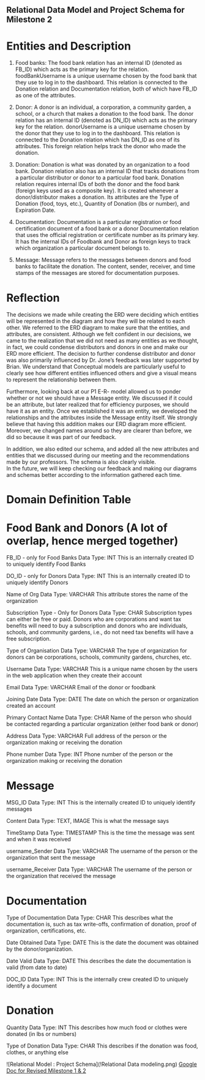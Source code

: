 ## Relational Data Model and Project Schema for Milestone 2

# Entities and Description

1. Food banks: The food bank relation has an internal ID (denoted as FB_ID) which acts as the primary key for the relation. foodBankUsername is a unique username chosen by the food bank that they use to log in to the dashboard. This relation is connected to the Donation relation and Documentation relation, both of which have FB_ID as one of the attributes. 

2. Donor: A donor is an individual, a corporation, a community garden, a school, or a church that makes a donation to the food bank. The donor relation has an internal ID (denoted as DN_ID) which acts as the primary key for the relation. donorUsername is a unique username chosen by the donor that they use to log in to the dashboard. This relation is connected to the Donation relation which has DN_ID as one of its attributes. This foreign relation helps track the donor who made the donation. 

3. Donation: Donation is what was donated by an organization to a food bank. Donation relation also has an internal ID that tracks donations from a particular distributor or donor to a particular food bank. Donation relation requires internal IDs of both the donor and the food bank (foreign keys used as a composite key). It is created whenever a donor/distributor makes a donation. Its attributes are the Type of Donation (food, toys, etc.), Quantity of Donation (lbs or number), and Expiration Date.

4. Documentation: Documentation is a particular registration or food certification document of a food bank or a donor  Documentation relation that uses the official registration or certificate number as its primary key. It has the internal IDs of Foodbank and Donor as foreign keys to track which organization a particular document belongs to.

5. Message: Message refers to the messages between donors and food banks to facilitate the donation. The content, sender, receiver, and time stamps of the messages are stored for documentation purposes.

# Reflection

The decisions we made while creating the ERD were deciding which entities will be represented in the diagram and how they will be related to each other. We referred to the ERD diagram to make sure that the entities, and attributes, are consistent. Although we felt confident in our decisions, we came to the realization that we did not need as many entities as we thought, in fact, we could condense distributors and donors in one and make our ERD more efficient. The decision to further condense distributor and donor was also primarily influenced by Dr. Jone’s feedback was later supported by Brian. We understand that Conceptual models are particularly useful to clearly see how different entities influenced others and give a visual means to represent the relationship between them. 

Furthermore, looking back at our P1 E-R- model allowed us to ponder whether or not we should have a Message entity. We discussed if it could be an attribute, but later realized that for efficiency purposes, we should have it as an entity. Once we established it was an entity, we developed the relationships and the attributes inside the Message entity itself. We strongly believe that having this addition makes our ERD diagram more efficient. Moreover, we changed names around so they are clearer than before, we did so because it was part of our feedback. 

In addition, we also edited our schema, and added all the new attributes and entities that we discussed during our meeting and the recommendations made by our professors. The schema is also clearly visible.  
In the future, we will keep checking our feedback and making our diagrams and schemas better according to the information gathered each time. 

# Domain Definition Table 

# Food Bank and Donors (A lot of overlap, hence merged together)

FB_ID - only for Food Banks
Data Type: INT
This is an internally created ID to uniquely identify Food Banks

DO_ID - only for Donors 
Data Type: INT
This is an internally created ID to uniquely identify Donors

Name of Org
Data Type: VARCHAR 
This attribute stores the name of the organization

Subscription Type - Only for Donors
Data Type: CHAR
Subscription types can either be free or paid. Donors who are corporations and want tax benefits will need to buy a subscription and donors who are individuals, schools, and community gardens, i.e., do not need tax benefits will have a free subscription.

Type of Organisation
Data Type: VARCHAR
The type of organization for donors can be corporations, schools, community gardens, churches, etc. 

Username
Data Type: VARCHAR
This is a unique name chosen by the users in the web application when they create their account 

Email
Data Type: VARCHAR
Email of the donor or foodbank

Joining Date
Data Type: DATE
The date on which the person or organization created an account 

Primary Contact Name
Data Type: CHAR
Name of the person who should be contacted regarding a particular organization (either food bank or donor)

Address
Data Type: VARCHAR
Full address of the person or the organization making or receiving the donation

Phone number
Data Type: INT
Phone number of the person or the organization making or receiving the donation

# Message

MSG_ID
Data Type: INT
This is the internally created ID to uniquely identify messages

Content 
Data Type: TEXT, IMAGE
This is what the message says

TimeStamp
Data Type: TIMESTAMP
This is the time the message was sent and when it was received

username_Sender
Data Type: VARCHAR
The username of the person or the organization that sent the message

username_Receiver
Data Type: VARCHAR
The username of the person or the organization that received the message

# Documentation


Type of Documentation
Data Type:  CHAR
This describes what the documentation is, such as tax write-offs, confirmation of donation, proof of organization, certifications, etc.

Date Obtained
Data Type: DATE
This is the date the document was obtained by the donor/organization.

Date Valid
Data Type: DATE
This describes the date the documentation is valid (from date to date)

DOC_ID
Data Type: INT
This is the internally crew created ID to uniquely identify a document


# Donation

Quantity
Data Type: INT
This describes how much food or clothes were donated (in lbs or numbers)

Type of Donation
Data Type: CHAR
This describes if the donation was food, clothes, or anything else


![Relational Model : Project Schema](!Relational Data modeling.png)
[Google Doc for Revised Milestone 1 & 2](https://docs.google.com/document/d/14JDE1mvGcXmmlmXxE5GFxppWWMzUcaM1512_ShI-OKQ/edit?usp=sharing)